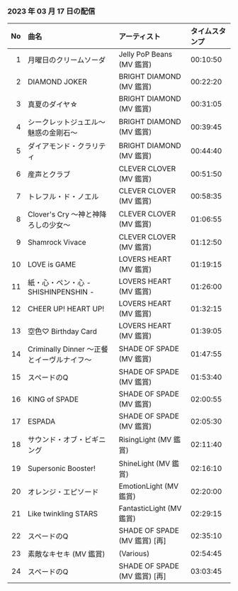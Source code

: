 ﻿### 2023 年 03 月 17 日の配信
| No | 曲名 | アーティスト | タイムスタンプ |
| --: | :-- | :-- | :-- |
| 1 | 月曜日のクリームソーダ | Jelly PoP Beans (MV 鑑賞) | 00:10:50 |
| 2 | DIAMOND JOKER | BRIGHT DIAMOND (MV 鑑賞) | 00:22:20 |
| 3 | 真夏のダイヤ☆ | BRIGHT DIAMOND (MV 鑑賞) | 00:31:05 |
| 4 | シークレットジュエル～魅惑の金剛石～ | BRIGHT DIAMOND (MV 鑑賞) | 00:39:45 |
| 5 | ダイアモンド・クラリティ | BRIGHT DIAMOND (MV 鑑賞) | 00:44:40 |
| 6 | 産声とクラブ | CLEVER CLOVER (MV 鑑賞) | 00:51:50 |
| 7 | トレフル・ド・ノエル | CLEVER CLOVER (MV 鑑賞) | 00:58:35 |
| 8 | Clover's Cry ～神と神降ろしの少女～ | CLEVER CLOVER (MV 鑑賞) | 01:06:55 |
| 9 | Shamrock Vivace | CLEVER CLOVER (MV 鑑賞) | 01:12:50 |
| 10 | LOVE is GAME | LOVERS HEART (MV 鑑賞) | 01:19:15 |
| 11 | 紙・心・ペン・心 - SHISHINPENSHIN - | LOVERS HEART (MV 鑑賞) | 01:26:00 |
| 12 | CHEER UP! HEART UP! | LOVERS HEART (MV 鑑賞) | 01:32:15 |
| 13 | 空色♡ Birthday Card | LOVERS HEART (MV 鑑賞) | 01:39:05 |
| 14 | Criminally Dinner ～正餐とイーヴルナイフ～ | SHADE OF SPADE (MV 鑑賞) | 01:47:55 |
| 15 | スペードのQ | SHADE OF SPADE (MV 鑑賞) | 01:53:40 |
| 16 | KING of SPADE | SHADE OF SPADE (MV 鑑賞) | 02:00:55 |
| 17 | ESPADA | SHADE OF SPADE (MV 鑑賞) | 02:05:30 |
| 18 | サウンド・オブ・ビギニング | RisingLight (MV 鑑賞) | 02:11:40 |
| 19 | Supersonic Booster! | ShineLight (MV 鑑賞) | 02:16:10 |
| 20 | オレンジ・エピソード | EmotionLight (MV 鑑賞) | 02:20:00 |
| 21 | Like twinkling STARS | FantasticLight (MV 鑑賞) | 02:29:15 |
| 22 | スペードのQ | SHADE OF SPADE (MV 鑑賞) [再] | 02:35:10 |
| 23 | 素敵なキセキ (MV 鑑賞) | (Various) | 02:54:45 |
| 24 | スペードのQ | SHADE OF SPADE (MV 鑑賞) [再] | 03:03:45 |
